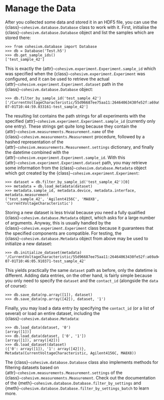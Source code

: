 # Manage the Data

After you collected some data and stored it in an HDF5 file, you can use the {class}`~cohesivm.database.Database` class
to work with it. First, initialise the {class}`~cohesivm.database.Database` object and list the samples which are stored
there:

```pycon
>>> from cohesivm.database import Database
>>> db = Database('Test.h5')
>>> db.get_sample_ids()
['test_sample_42']
```

This is exactly the {attr}`~cohesivm.experiment.Experiment.sample_id` which was specified when the
{class}`~cohesivm.experiment.Experiment` was configured, and it can be used to retrieve the actual
{attr}`~cohesivm.experiment.Experiment.dataset` path in the {class}`~cohesivm.database.Database` object:

```pycon
>>> db.filter_by_sample_id('test_sample_42')
['/CurrentVoltageCharacteristic/55d96687ee75aa11:26464063430fe52f:a69a946e7a02e547:c8965a35118ce6fc:67a8bfb44702cfc7:8131a44cea4d4bb8/2024-07-01T10:44:59.033161-test_sample_42']
```

The resulting list contains the path strings for all experiments with the specified
{attr}`~cohesivm.experiment.Experiment.sample_id` (currently only one entry). These strings get quite long because they
contain the {attr}`~cohesivm.measurements.Measurement.name` of the {class}`~cohesivm.measurements.Measurement`
procedure, followed by a hashed representation of the {attr}`~cohesivm.measurements.Measurement.settings` dictionary,
and finally the datetime combined with the {attr}`~cohesivm.experiment.Experiment.sample_id`. With this
{attr}`~cohesivm.experiment.Experiment.dataset` path, you may retrieve some information from the
{class}`~cohesivm.database.Metadata` object which got created by the {class}`~cohesivm.experiment.Experiment`:

```pycon
>>> dataset = db.filter_by_sample_id('test_sample_42')[0]
>>> metadata = db.load_metadata(dataset)
>>> metadata.sample_id, metadata.device, metadata.interface, metadata.measurement
('test_sample_42', 'Agilent4156C', 'MA8X8', 'CurrentVoltageCharacteristic')
```

Storing a new dataset is less trivial because you need a fully qualified {class}`~cohesivm.database.Metadata` object,
which asks for a large number of arguments. Anyway, this is usually handled by the
{class}`~cohesivm.experiment.Experiment` class because it guarantees that the specified components are compatible. For
testing, the {class}`~cohesivm.database.Metadata` object from above may be used to initialize a new dataset:

```pycon
>>> db.initialize_dataset(metadata)
'/CurrentVoltageCharacteristic/55d96687ee75aa11:26464063430fe52f:a69a946e7a02e547:c8965a35118ce6fc:67a8bfb44702cfc7:8131a44cea4d4bb8/2024-07-01T10:46:05.910371-test_sample_42'
```

This yields practically the same ``dataset`` path as before, only the datetime is different. Adding data entries, on
the other hand, is fairly simple because you only need to specify the ``dataset`` and the ``contact_id`` (alongside
the ``data`` of course):

```pycon
>>> db.save_data(np.array([1]), dataset)
>>> db.save_data(np.array([42]), dataset, '1')
```

Finally, you may load a data entry by specifying the ``contact_id`` (or a list of several) or load an entire dataset,
including the {class}`~cohesivm.database.Metadata`:

```pycon
>>> db.load_data(dataset, '0')
[array([1])]
>>> db.load_data(dataset, ['0', '1'])
[array([1]), array([42])]
>>> db.load_dataset(dataset)
({'0': array([1]), '1': array([42])}, Metadata(CurrentVoltageCharacteristic, Agilent4156C, MA8X8))
```

The {class}`~cohesivm.database.Database` class also implements methods for filtering datasets based on
{attr}`~cohesivm.measurements.Measurement.settings` of the {class}`~cohesivm.measurements.Measurement`. Check out the 
documentation of the {meth}`~cohesivm.database.Database.filter_by_settings` and 
{meth}`~cohesivm.database.Database.filter_by_settings_batch` to learn more.
